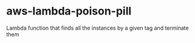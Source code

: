 # aws-lambda-poison-pill
Lambda function that finds all the instances by a given tag and terminate them
